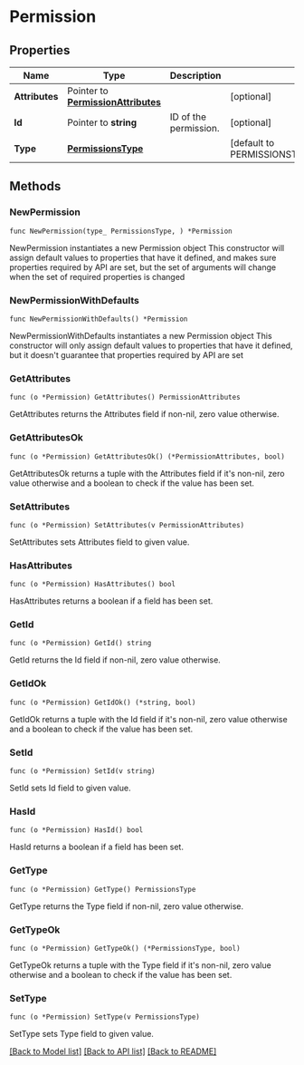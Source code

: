 # Permission

## Properties

Name | Type | Description | Notes
------------ | ------------- | ------------- | -------------
**Attributes** | Pointer to [**PermissionAttributes**](PermissionAttributes.md) |  | [optional] 
**Id** | Pointer to **string** | ID of the permission. | [optional] 
**Type** | [**PermissionsType**](PermissionsType.md) |  | [default to PERMISSIONSTYPE_PERMISSIONS]

## Methods

### NewPermission

`func NewPermission(type_ PermissionsType, ) *Permission`

NewPermission instantiates a new Permission object
This constructor will assign default values to properties that have it defined,
and makes sure properties required by API are set, but the set of arguments
will change when the set of required properties is changed

### NewPermissionWithDefaults

`func NewPermissionWithDefaults() *Permission`

NewPermissionWithDefaults instantiates a new Permission object
This constructor will only assign default values to properties that have it defined,
but it doesn't guarantee that properties required by API are set

### GetAttributes

`func (o *Permission) GetAttributes() PermissionAttributes`

GetAttributes returns the Attributes field if non-nil, zero value otherwise.

### GetAttributesOk

`func (o *Permission) GetAttributesOk() (*PermissionAttributes, bool)`

GetAttributesOk returns a tuple with the Attributes field if it's non-nil, zero value otherwise
and a boolean to check if the value has been set.

### SetAttributes

`func (o *Permission) SetAttributes(v PermissionAttributes)`

SetAttributes sets Attributes field to given value.

### HasAttributes

`func (o *Permission) HasAttributes() bool`

HasAttributes returns a boolean if a field has been set.

### GetId

`func (o *Permission) GetId() string`

GetId returns the Id field if non-nil, zero value otherwise.

### GetIdOk

`func (o *Permission) GetIdOk() (*string, bool)`

GetIdOk returns a tuple with the Id field if it's non-nil, zero value otherwise
and a boolean to check if the value has been set.

### SetId

`func (o *Permission) SetId(v string)`

SetId sets Id field to given value.

### HasId

`func (o *Permission) HasId() bool`

HasId returns a boolean if a field has been set.

### GetType

`func (o *Permission) GetType() PermissionsType`

GetType returns the Type field if non-nil, zero value otherwise.

### GetTypeOk

`func (o *Permission) GetTypeOk() (*PermissionsType, bool)`

GetTypeOk returns a tuple with the Type field if it's non-nil, zero value otherwise
and a boolean to check if the value has been set.

### SetType

`func (o *Permission) SetType(v PermissionsType)`

SetType sets Type field to given value.



[[Back to Model list]](../README.md#documentation-for-models) [[Back to API list]](../README.md#documentation-for-api-endpoints) [[Back to README]](../README.md)


